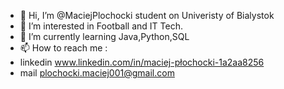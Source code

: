- 👋 Hi, I’m @MaciejPlochocki student on Univeristy of Bialystok
- 👀 I’m interested in Football and IT Tech.
- 🌱 I’m currently learning Java,Python,SQL
- 📫 How to reach me : 
- linkedin www.linkedin.com/in/maciej-płochocki-1a2aa8256
- mail plochocki.maciej001@gmail.com

<!---
MaciejPlochocki/MaciejPlochocki is a ✨ special ✨ repository because its `README.md` (this file) appears on your GitHub profile.
You can click the Preview link to take a look at your changes.
--->
